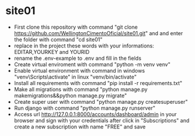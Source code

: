 # site01

* First clone this repository with command "git clone https://github.com/WellingtonCimentoOficial/site01.git" and and enter the folder with command "cd site01"
* replace in the project these words with your informations: EDITAR,YOURKEY and YOURID
* rename the .env-example to .env and fill in the fields
* Create virtual enviroment with command "python -m venv venv"
* Enable virtual environment with command in windows "venv\Scripts\activate" in linux "venv/bin/activate"
* Install all requirements with command "pip install -r requirements.txt"
* Make all migrations with command "python manage.py makemigrations&&python manage.py migrate"
* Create super user with command "python manage.py createsuperuser"
* Run django with command "python manage.py runserver"
* Access url http://127.0.0.1:8000/accounts/dashboard/admin in your browser and sign with your credentials after click in "Subscriptions" and create a new subscription with name "FREE" and save
